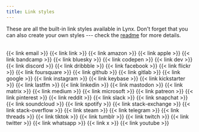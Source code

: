 ```yaml
---
title: Link styles
---
```


These are all the built-in link styles available in Lynx. Don't forget that you can also create your own styles --- check the [readme](https://github.com/jpanther/lynx/blob/stable/README.md) for more details.
<br><br>

</section>
<section class="flex flex-col flex-wrap min-w-full mt-4 sm:min-w-0">
{{< link email >}}
{{< link link >}}
{{< link amazon >}}
{{< link apple >}}
{{< link bandcamp >}}
{{< link bluesky >}}
{{< link codepen >}}
{{< link dev >}}
{{< link discord >}}
{{< link dribbble >}}
{{< link facebook >}}
{{< link flickr >}}
{{< link foursquare >}}
{{< link github >}}
{{< link gitlab >}}
{{< link google >}}
{{< link instagram >}}
{{< link keybase >}}
{{< link kickstarter >}}
{{< link lastfm >}}
{{< link linkedin >}}
{{< link mastodon >}}
{{< link matrix >}}
{{< link medium >}}
{{< link microsoft >}}
{{< link patreon >}}
{{< link pinterest >}}
{{< link reddit >}}
{{< link slack >}}
{{< link snapchat >}}
{{< link soundcloud >}}
{{< link spotify >}}
{{< link stack-exchange >}}
{{< link stack-overflow >}}
{{< link steam >}}
{{< link telegram >}}
{{< link threads >}}
{{< link tiktok >}}
{{< link tumblr >}}
{{< link twitch >}}
{{< link twitter >}}
{{< link whatsapp >}}
{{< link x >}}
{{< link youtube >}}
